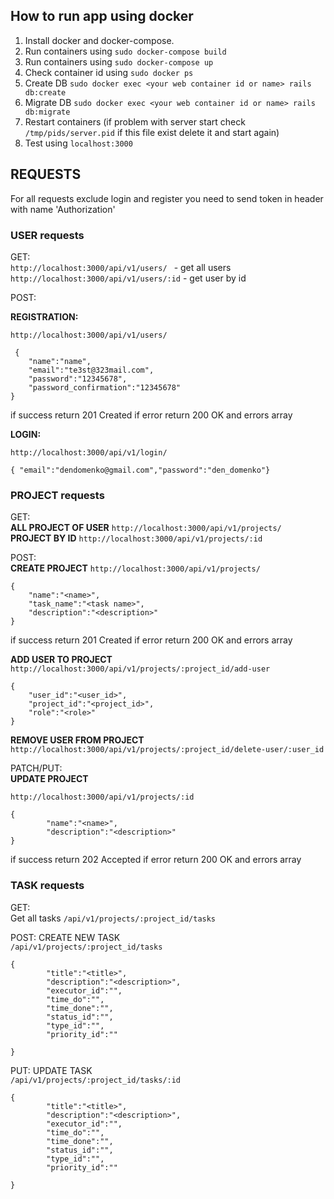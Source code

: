 ## How to run app using docker

1. Install docker and docker-compose.
2. Run containers using ```sudo docker-compose build```
3. Run containers using ```sudo docker-compose up```
4. Check container id using ```sudo docker ps```
5. Create DB ```sudo docker exec <your web container id or name> rails db:create```
6. Migrate DB ```sudo docker exec <your web container id or name> rails db:migrate```
7. Restart containers (if problem with server start check ```/tmp/pids/server.pid``` if this file exist delete it and start again)
8. Test using ```localhost:3000```


## REQUESTS
For all requests exclude login and register you need to send token in header with name 'Authorization'

### USER requests

GET:<br>
```http://localhost:3000/api/v1/users/ ``` - get all users <br>
`http://localhost:3000/api/v1/users/:id` - get user by id

POST:

**REGISTRATION:**

```http://localhost:3000/api/v1/users/```
```
 {
    "name":"name",
    "email":"te3st@323mail.com",
    "password":"12345678",
    "password_confirmation":"12345678"
}
```
if success return 201 Created
if error return 200 OK and errors array

**LOGIN:**

```http://localhost:3000/api/v1/login/```
```
{ "email":"dendomenko@gmail.com","password":"den_domenko"}
```

### PROJECT requests

GET:<br>
**ALL PROJECT OF USER**
```http://localhost:3000/api/v1/projects/```<br>
**PROJECT BY ID**
```http://localhost:3000/api/v1/projects/:id``` <br>

POST:<br>
**CREATE PROJECT** ```http://localhost:3000/api/v1/projects/```
```
{
    "name":"<name>",
    "task_name":"<task name>",
    "description":"<description>"
}
```
if success return 201 Created
if error return 200 OK and errors array

**ADD USER TO PROJECT** ```http://localhost:3000/api/v1/projects/:project_id/add-user```
```
{
    "user_id":"<user_id>",
    "project_id":"<project_id>",
    "role":"<role>"
}
```

**REMOVE USER FROM PROJECT** ```http://localhost:3000/api/v1/projects/:project_id/delete-user/:user_id```


PATCH/PUT:<br>
**UPDATE PROJECT**

```http://localhost:3000/api/v1/projects/:id```
```
{
        "name":"<name>",
        "description":"<description>"
}
```
if success return 202 Accepted
if error return 200 OK and errors array

### TASK requests

GET:<br>
Get all tasks
```/api/v1/projects/:project_id/tasks```

POST: CREATE NEW TASK<br>
```/api/v1/projects/:project_id/tasks```
```
{
        "title":"<title>",
        "description":"<description>",
        "executor_id":"",
        "time_do":"",
        "time_done":"",
        "status_id":"",
        "type_id":"",
        "priority_id":""

}
```

PUT: UPDATE TASK<br>
```/api/v1/projects/:project_id/tasks/:id```
```
{
        "title":"<title>",
        "description":"<description>",
        "executor_id":"",
        "time_do":"",
        "time_done":"",
        "status_id":"",
        "type_id":"",
        "priority_id":""

}
```